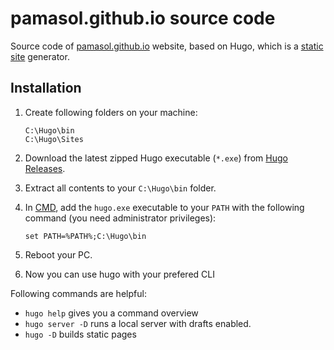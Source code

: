 # pamasol.github.io source code
Source code of [pamasol.github.io](https://pamasol.github.io/) website, based on Hugo, which is a [static site](https://en.wikipedia.org/wiki/Static_web_page) generator.

## Installation

1. Create following folders on your machine:
    ```
    C:\Hugo\bin
    C:\Hugo\Sites
    ```

2. Download the latest zipped Hugo executable (`*.exe`) from [Hugo Releases](https://github.com/gohugoio/hugo/releases/).

3. Extract all contents to your `C:\Hugo\bin` folder.

4. In [CMD](https://en.wikipedia.org/wiki/Cmd.exe), add the `hugo.exe` executable to your `PATH` with the following command (you need administrator privileges):
    ```
    set PATH=%PATH%;C:\Hugo\bin
    ```

5. Reboot your PC.

6. Now you can use hugo with your prefered CLI

Following commands are helpful:
* `hugo help` gives you a command overview
* `hugo server -D` runs a local server with drafts enabled.
* `hugo -D` builds static pages
